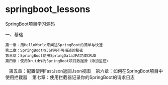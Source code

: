 # springboot_lessons
SpringBoot项目学习源码

一、基础

    第一章：用HelloWorld来阐述SpringBoot的简单与快速
    第二章：SpringBoot与JSP间不可描述的秘密
    第三章：SpringBoot使用SpringDataJPA完成CRUD
    第四章：使用Druid作为SpringBoot项目数据源（添加监控） 
    第五章：配置使用FastJson返回Json视图
    第六章：如何在SpringBoot项目中使用拦截器
    第七章：使用拦截器记录你的SpringBoot的请求日志
